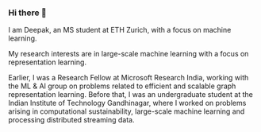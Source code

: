 ### Hi there 👋

I am Deepak, an MS student at ETH Zurich, with a focus on machine learning. 

My research interests are in large-scale machine learning with a focus on representation learning. 

Earlier, I was a Research Fellow at Microsoft Research India, working with the ML & AI group on problems related to efficient and scalable graph representation learning. Before that, I was an undergraduate student at the Indian Institute of Technology Gandhinagar, where I worked on problems arising in computational sustainability, large-scale machine learning and processing distributed streaming data.
<!--
**sdeepaknarayanan/sdeepaknarayanan** is a ✨ _special_ ✨ repository because its `README.md` (this file) appears on your GitHub profile.

Here are some ideas to get you started:

- 🔭 I’m currently working on ...
- 🌱 I’m currently learning ...
- 👯 I’m looking to collaborate on ...
- 🤔 I’m looking for help with ...
- 💬 Ask me about ...
- 📫 How to reach me: ...
- 😄 Pronouns: ...
- ⚡ Fun fact: ...
-->

